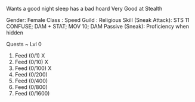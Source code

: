 Wants a good night sleep
has a bad hoard
Very Good at Stealth

Gender: Female
Class : Speed
Guild : Religious
Skill   (Sneak Attack): STS 11 CONFUSE; DAM + STAT; MOV 10; DAM
Passive (Sneak): Proficiency when hidden

Quests ~ Lvl 0
1. Feed (0/1)   X
2. Feed (0/10)  X
3. Feed (0/100) X
4. Feed (0/200)
5. Feed (0/400)
6. Feed (0/800)
7. Feed (0/1600)